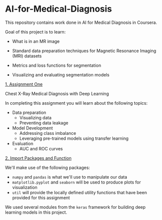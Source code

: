 # AI-for-Medical-Diagnosis
This repository contains work done in AI for Medical Diagnosis in Coursera.

Goal of this project is to learn:

* What is in an MR image

* Standard data preparation techniques for Magnetic Resonance Imaging (MRI) datasets

* Metrics and loss functions for segmentation

* Visualizing and evaluating segmentation models

[1. Assignment One](#1)

Chest X-Ray Medical Diagnosis with Deep Learning

In completing this assignment you will learn about the following topics: 

- Data preparation
  - Visualizing data
  - Preventing data leakage
- Model Development
  - Addressing class imbalance
  - Leveraging pre-trained models using transfer learning
- Evaluation
  - AUC and ROC curves
  
  
 [2. Import Packages and Function](#2)
 
 We'll make use of the following packages:
- `numpy` and `pandas` is what we'll use to manipulate our data
- `matplotlib.pyplot` and `seaborn` will be used to produce plots for visualization
- `util` will provide the locally defined utility functions that have been provided for this assignment

We  used several modules from the `keras` framework for building deep learning models in this project.
 
 
